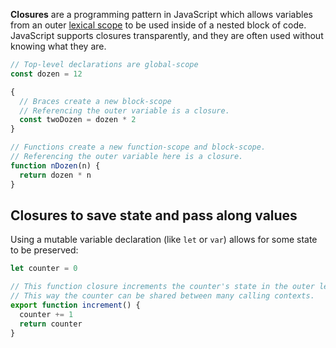 **Closures** are a programming pattern in JavaScript which allows variables from an outer [lexical scope][wiki-lexical-scope] to be used inside of a nested block of code. JavaScript supports closures transparently, and they are often used without knowing what they are.

```javascript
// Top-level declarations are global-scope
const dozen = 12

{
  // Braces create a new block-scope
  // Referencing the outer variable is a closure.
  const twoDozen = dozen * 2
}

// Functions create a new function-scope and block-scope.
// Referencing the outer variable here is a closure.
function nDozen(n) {
  return dozen * n
}
```

## Closures to save state and pass along values

Using a mutable variable declaration (like `let` or `var`) allows for some state to be preserved:

```javascript
let counter = 0

// This function closure increments the counter's state in the outer lexical context.
// This way the counter can be shared between many calling contexts.
export function increment() {
  counter += 1
  return counter
}
```

[wiki-lexical-scope]: https://en.wikipedia.org/wiki/Scope_(computer_science)#Lexical_scoping
